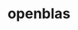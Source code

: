 ---
title: "openblas"
layout: cache
categories: [package, develop-2024-03-24]
meta: {"versions": ["0.3.26"], "compilers": ["apple-clang@=15.0.0", "gcc@=11.1.0", "gcc@=11.4.0", "gcc@=12.3.0", "gcc@=7.3.1", "gcc@=7.5.0", "gcc@=9.4.0", "oneapi@=2024.0.0"], "oss": ["amzn2", "ubuntu18.04", "ubuntu20.04", "ubuntu22.04", "ventura"], "platforms": ["darwin", "linux"], "targets": ["aarch64", "neoverse_n1", "neoverse_v1", "neoverse_v2", "ppc64le", "x86_64_v3"], "stacks": ["aws-isc", "aws-isc-aarch64", "build_systems", "data-vis-sdk", "e4s", "e4s-neoverse-v2", "e4s-neoverse_v1", "e4s-oneapi", "e4s-power", "e4s-rocm-external", "ml-darwin-aarch64-mps", "ml-linux-x86_64-cpu", "ml-linux-x86_64-cuda", "ml-linux-x86_64-rocm", "radiuss", "radiuss-aws", "radiuss-aws-aarch64", "root", "tutorial"], "num_specs": 22, "num_specs_by_stack": {"ml-darwin-aarch64-mps": 1, "root": 22, "aws-isc-aarch64": 2, "radiuss-aws-aarch64": 2, "aws-isc": 1, "radiuss-aws": 1, "e4s-power": 2, "radiuss": 1, "build_systems": 1, "data-vis-sdk": 1, "e4s-neoverse_v1": 2, "e4s-neoverse-v2": 2, "e4s-rocm-external": 1, "e4s": 3, "ml-linux-x86_64-rocm": 1, "ml-linux-x86_64-cuda": 1, "ml-linux-x86_64-cpu": 1, "tutorial": 2, "e4s-oneapi": 2}}
spec_details: [{"hash": "g34jyk6toyrbi6af6a2qqmurqfafnge4", "compiler": "apple-clang@=15.0.0", "versions": ["0.3.26"], "os": "ventura", "platform": "darwin", "target": "aarch64", "variants": ["~bignuma", "build_system=makefile", "~consistent_fpcsr", "~fortran", "~ilp64", "+locking", "+pic", "+shared", "symbol_suffix=none", "threads=none"], "stacks": ["ml-darwin-aarch64-mps", "root"], "size": "-", "tarball": "https://binaries.spack.io/releases/develop-2024-03-24/build_cache/darwin-ventura-aarch64/apple-clang-15.0.0/openblas-0.3.26/darwin-ventura-aarch64-apple-clang-15.0.0-openblas-0.3.26-g34jyk6toyrbi6af6a2qqmurqfafnge4.spack"}, {"hash": "k33vpwcc4s32g3mk6zvwoa46lg3fczcb", "compiler": "gcc@=7.3.1", "versions": ["0.3.26"], "os": "amzn2", "platform": "linux", "target": "aarch64", "variants": ["~bignuma", "build_system=makefile", "~consistent_fpcsr", "+fortran", "~ilp64", "+locking", "+pic", "+shared", "symbol_suffix=none", "threads=openmp"], "stacks": ["root", "aws-isc-aarch64"], "size": "-", "tarball": "https://binaries.spack.io/releases/develop-2024-03-24/build_cache/linux-amzn2-aarch64/gcc-7.3.1/openblas-0.3.26/linux-amzn2-aarch64-gcc-7.3.1-openblas-0.3.26-k33vpwcc4s32g3mk6zvwoa46lg3fczcb.spack"}, {"hash": "zqme6q3iwq5djdkfiydaep6z332cpf2w", "compiler": "gcc@=7.3.1", "versions": ["0.3.26"], "os": "amzn2", "platform": "linux", "target": "aarch64", "variants": ["~bignuma", "build_system=makefile", "~consistent_fpcsr", "+fortran", "~ilp64", "+locking", "+pic", "+shared", "symbol_suffix=none", "threads=none"], "stacks": ["root", "radiuss-aws-aarch64"], "size": "-", "tarball": "https://binaries.spack.io/releases/develop-2024-03-24/build_cache/linux-amzn2-aarch64/gcc-7.3.1/openblas-0.3.26/linux-amzn2-aarch64-gcc-7.3.1-openblas-0.3.26-zqme6q3iwq5djdkfiydaep6z332cpf2w.spack"}, {"hash": "syd5chhdjbxcwl4hqr33ddtardwumrmt", "compiler": "gcc@=7.3.1", "versions": ["0.3.26"], "os": "amzn2", "platform": "linux", "target": "neoverse_n1", "variants": ["~bignuma", "build_system=makefile", "~consistent_fpcsr", "+fortran", "~ilp64", "+locking", "+pic", "+shared", "symbol_suffix=none", "threads=none"], "stacks": ["root", "radiuss-aws-aarch64"], "size": "-", "tarball": "https://binaries.spack.io/releases/develop-2024-03-24/build_cache/linux-amzn2-neoverse_n1/gcc-7.3.1/openblas-0.3.26/linux-amzn2-neoverse_n1-gcc-7.3.1-openblas-0.3.26-syd5chhdjbxcwl4hqr33ddtardwumrmt.spack"}, {"hash": "vqdxb73exmpgv5qnftbb77qv655qjckh", "compiler": "gcc@=7.3.1", "versions": ["0.3.26"], "os": "amzn2", "platform": "linux", "target": "neoverse_n1", "variants": ["~bignuma", "build_system=makefile", "~consistent_fpcsr", "+fortran", "~ilp64", "+locking", "+pic", "+shared", "symbol_suffix=none", "threads=openmp"], "stacks": ["root", "aws-isc-aarch64"], "size": "-", "tarball": "https://binaries.spack.io/releases/develop-2024-03-24/build_cache/linux-amzn2-neoverse_n1/gcc-7.3.1/openblas-0.3.26/linux-amzn2-neoverse_n1-gcc-7.3.1-openblas-0.3.26-vqdxb73exmpgv5qnftbb77qv655qjckh.spack"}, {"hash": "msctohgydki5m2s3sk5tfarhmw3wkrkl", "compiler": "gcc@=7.3.1", "versions": ["0.3.26"], "os": "amzn2", "platform": "linux", "target": "x86_64_v3", "variants": ["~bignuma", "build_system=makefile", "~consistent_fpcsr", "+fortran", "~ilp64", "+locking", "+pic", "+shared", "symbol_suffix=none", "threads=openmp"], "stacks": ["root", "aws-isc"], "size": "-", "tarball": "https://binaries.spack.io/releases/develop-2024-03-24/build_cache/linux-amzn2-x86_64_v3/gcc-7.3.1/openblas-0.3.26/linux-amzn2-x86_64_v3-gcc-7.3.1-openblas-0.3.26-msctohgydki5m2s3sk5tfarhmw3wkrkl.spack"}, {"hash": "j57t4hgmzihr45of3j2lr45qesmss3db", "compiler": "gcc@=7.3.1", "versions": ["0.3.26"], "os": "amzn2", "platform": "linux", "target": "x86_64_v3", "variants": ["~bignuma", "build_system=makefile", "~consistent_fpcsr", "+fortran", "~ilp64", "+locking", "+pic", "+shared", "symbol_suffix=none", "threads=none"], "stacks": ["root", "radiuss-aws"], "size": "-", "tarball": "https://binaries.spack.io/releases/develop-2024-03-24/build_cache/linux-amzn2-x86_64_v3/gcc-7.3.1/openblas-0.3.26/linux-amzn2-x86_64_v3-gcc-7.3.1-openblas-0.3.26-j57t4hgmzihr45of3j2lr45qesmss3db.spack"}, {"hash": "a3vietrymrc3eflqwp7rladlwgsmafqq", "compiler": "gcc@=9.4.0", "versions": ["0.3.26"], "os": "ubuntu20.04", "platform": "linux", "target": "ppc64le", "variants": ["~bignuma", "build_system=makefile", "~consistent_fpcsr", "+fortran", "~ilp64", "+locking", "+pic", "+shared", "symbol_suffix=none", "threads=openmp"], "stacks": ["root", "e4s-power"], "size": "-", "tarball": "https://binaries.spack.io/releases/develop-2024-03-24/build_cache/linux-ubuntu20.04-ppc64le/gcc-9.4.0/openblas-0.3.26/linux-ubuntu20.04-ppc64le-gcc-9.4.0-openblas-0.3.26-a3vietrymrc3eflqwp7rladlwgsmafqq.spack"}, {"hash": "t3vgdtfvkjnhtso5b5eke5mpiv3hqaer", "compiler": "gcc@=7.5.0", "versions": ["0.3.26"], "os": "ubuntu18.04", "platform": "linux", "target": "x86_64_v3", "variants": ["~bignuma", "build_system=makefile", "~consistent_fpcsr", "+fortran", "~ilp64", "+locking", "+pic", "+shared", "symbol_suffix=none", "threads=none"], "stacks": ["root", "radiuss", "build_systems"], "size": "-", "tarball": "https://binaries.spack.io/releases/develop-2024-03-24/build_cache/linux-ubuntu18.04-x86_64_v3/gcc-7.5.0/openblas-0.3.26/linux-ubuntu18.04-x86_64_v3-gcc-7.5.0-openblas-0.3.26-t3vgdtfvkjnhtso5b5eke5mpiv3hqaer.spack"}, {"hash": "ycubsp5a7hxo3rckhjnviih3hvv6mx2b", "compiler": "gcc@=9.4.0", "versions": ["0.3.26"], "os": "ubuntu20.04", "platform": "linux", "target": "ppc64le", "variants": ["~bignuma", "build_system=makefile", "~consistent_fpcsr", "+fortran", "~ilp64", "+locking", "+pic", "~shared", "symbol_suffix=none", "threads=openmp"], "stacks": ["root", "e4s-power"], "size": "-", "tarball": "https://binaries.spack.io/releases/develop-2024-03-24/build_cache/linux-ubuntu20.04-ppc64le/gcc-9.4.0/openblas-0.3.26/linux-ubuntu20.04-ppc64le-gcc-9.4.0-openblas-0.3.26-ycubsp5a7hxo3rckhjnviih3hvv6mx2b.spack"}, {"hash": "bw6g3uedrddha6n72zkl75i5wvbx6jg3", "compiler": "gcc@=11.1.0", "versions": ["0.3.26"], "os": "ubuntu20.04", "platform": "linux", "target": "x86_64_v3", "variants": ["~bignuma", "build_system=makefile", "~consistent_fpcsr", "+fortran", "~ilp64", "+locking", "+pic", "+shared", "symbol_suffix=none", "threads=none"], "stacks": ["root", "data-vis-sdk"], "size": "-", "tarball": "https://binaries.spack.io/releases/develop-2024-03-24/build_cache/linux-ubuntu20.04-x86_64_v3/gcc-11.1.0/openblas-0.3.26/linux-ubuntu20.04-x86_64_v3-gcc-11.1.0-openblas-0.3.26-bw6g3uedrddha6n72zkl75i5wvbx6jg3.spack"}, {"hash": "ydv5u3tw5u2s6svfv7gke37qsjpxeoxv", "compiler": "gcc@=11.4.0", "versions": ["0.3.26"], "os": "ubuntu22.04", "platform": "linux", "target": "neoverse_v1", "variants": ["~bignuma", "build_system=makefile", "~consistent_fpcsr", "+fortran", "~ilp64", "+locking", "+pic", "+shared", "symbol_suffix=none", "threads=openmp"], "stacks": ["e4s-neoverse_v1", "root"], "size": "-", "tarball": "https://binaries.spack.io/releases/develop-2024-03-24/build_cache/linux-ubuntu22.04-neoverse_v1/gcc-11.4.0/openblas-0.3.26/linux-ubuntu22.04-neoverse_v1-gcc-11.4.0-openblas-0.3.26-ydv5u3tw5u2s6svfv7gke37qsjpxeoxv.spack"}, {"hash": "vjbbenrgndrliwogqk4e7w2ma6s6u6vf", "compiler": "gcc@=11.4.0", "versions": ["0.3.26"], "os": "ubuntu22.04", "platform": "linux", "target": "neoverse_v1", "variants": ["~bignuma", "build_system=makefile", "~consistent_fpcsr", "+fortran", "~ilp64", "+locking", "+pic", "~shared", "symbol_suffix=none", "threads=openmp"], "stacks": ["e4s-neoverse_v1", "root"], "size": "-", "tarball": "https://binaries.spack.io/releases/develop-2024-03-24/build_cache/linux-ubuntu22.04-neoverse_v1/gcc-11.4.0/openblas-0.3.26/linux-ubuntu22.04-neoverse_v1-gcc-11.4.0-openblas-0.3.26-vjbbenrgndrliwogqk4e7w2ma6s6u6vf.spack"}, {"hash": "sohmbfwcg2owiqb7kmllxqkzqcfdc5bm", "compiler": "gcc@=11.4.0", "versions": ["0.3.26"], "os": "ubuntu22.04", "platform": "linux", "target": "neoverse_v2", "variants": ["~bignuma", "build_system=makefile", "~consistent_fpcsr", "+fortran", "~ilp64", "+locking", "+pic", "+shared", "symbol_suffix=none", "threads=openmp"], "stacks": ["root", "e4s-neoverse-v2"], "size": "-", "tarball": "https://binaries.spack.io/releases/develop-2024-03-24/build_cache/linux-ubuntu22.04-neoverse_v2/gcc-11.4.0/openblas-0.3.26/linux-ubuntu22.04-neoverse_v2-gcc-11.4.0-openblas-0.3.26-sohmbfwcg2owiqb7kmllxqkzqcfdc5bm.spack"}, {"hash": "gehg6w3rahk44m2dgiod5qqq5e4oy6xg", "compiler": "gcc@=11.4.0", "versions": ["0.3.26"], "os": "ubuntu22.04", "platform": "linux", "target": "neoverse_v2", "variants": ["~bignuma", "build_system=makefile", "~consistent_fpcsr", "+fortran", "~ilp64", "+locking", "+pic", "~shared", "symbol_suffix=none", "threads=openmp"], "stacks": ["root", "e4s-neoverse-v2"], "size": "-", "tarball": "https://binaries.spack.io/releases/develop-2024-03-24/build_cache/linux-ubuntu22.04-neoverse_v2/gcc-11.4.0/openblas-0.3.26/linux-ubuntu22.04-neoverse_v2-gcc-11.4.0-openblas-0.3.26-gehg6w3rahk44m2dgiod5qqq5e4oy6xg.spack"}, {"hash": "qvo3wnjy6cuei5z2wv2qg3spjgdjixmt", "compiler": "gcc@=11.4.0", "versions": ["0.3.26"], "os": "ubuntu22.04", "platform": "linux", "target": "x86_64_v3", "variants": ["~bignuma", "build_system=makefile", "~consistent_fpcsr", "+fortran", "~ilp64", "+locking", "+pic", "+shared", "symbol_suffix=none", "threads=openmp"], "stacks": ["e4s-rocm-external", "root", "e4s"], "size": "-", "tarball": "https://binaries.spack.io/releases/develop-2024-03-24/build_cache/linux-ubuntu22.04-x86_64_v3/gcc-11.4.0/openblas-0.3.26/linux-ubuntu22.04-x86_64_v3-gcc-11.4.0-openblas-0.3.26-qvo3wnjy6cuei5z2wv2qg3spjgdjixmt.spack"}, {"hash": "gf3qllr5uwuzardszw6wrev44s2xnayp", "compiler": "gcc@=11.4.0", "versions": ["0.3.26"], "os": "ubuntu22.04", "platform": "linux", "target": "x86_64_v3", "variants": ["~bignuma", "build_system=makefile", "~consistent_fpcsr", "+fortran", "+ilp64", "+locking", "+pic", "+shared", "symbol_suffix=64_", "threads=openmp"], "stacks": ["e4s", "root"], "size": "-", "tarball": "https://binaries.spack.io/releases/develop-2024-03-24/build_cache/linux-ubuntu22.04-x86_64_v3/gcc-11.4.0/openblas-0.3.26/linux-ubuntu22.04-x86_64_v3-gcc-11.4.0-openblas-0.3.26-gf3qllr5uwuzardszw6wrev44s2xnayp.spack"}, {"hash": "ctu7odjntvwhk6toql4mxrkny4nayjs4", "compiler": "gcc@=11.4.0", "versions": ["0.3.26"], "os": "ubuntu22.04", "platform": "linux", "target": "x86_64_v3", "variants": ["~bignuma", "build_system=makefile", "~consistent_fpcsr", "+fortran", "~ilp64", "+locking", "+pic", "+shared", "symbol_suffix=none", "threads=none"], "stacks": ["ml-linux-x86_64-rocm", "root", "ml-linux-x86_64-cuda", "ml-linux-x86_64-cpu", "tutorial"], "size": "-", "tarball": "https://binaries.spack.io/releases/develop-2024-03-24/build_cache/linux-ubuntu22.04-x86_64_v3/gcc-11.4.0/openblas-0.3.26/linux-ubuntu22.04-x86_64_v3-gcc-11.4.0-openblas-0.3.26-ctu7odjntvwhk6toql4mxrkny4nayjs4.spack"}, {"hash": "djugopwf7ixwdrbozb2k3omp7fugpdv5", "compiler": "gcc@=11.4.0", "versions": ["0.3.26"], "os": "ubuntu22.04", "platform": "linux", "target": "x86_64_v3", "variants": ["~bignuma", "build_system=makefile", "~consistent_fpcsr", "+fortran", "~ilp64", "+locking", "+pic", "~shared", "symbol_suffix=none", "threads=openmp"], "stacks": ["e4s", "root"], "size": "-", "tarball": "https://binaries.spack.io/releases/develop-2024-03-24/build_cache/linux-ubuntu22.04-x86_64_v3/gcc-11.4.0/openblas-0.3.26/linux-ubuntu22.04-x86_64_v3-gcc-11.4.0-openblas-0.3.26-djugopwf7ixwdrbozb2k3omp7fugpdv5.spack"}, {"hash": "qktp7qwdt7yvo76h4b6t2nenxeu2idp5", "compiler": "gcc@=12.3.0", "versions": ["0.3.26"], "os": "ubuntu22.04", "platform": "linux", "target": "x86_64_v3", "variants": ["~bignuma", "build_system=makefile", "~consistent_fpcsr", "+fortran", "~ilp64", "+locking", "+pic", "+shared", "symbol_suffix=none", "threads=none"], "stacks": ["tutorial", "root"], "size": "-", "tarball": "https://binaries.spack.io/releases/develop-2024-03-24/build_cache/linux-ubuntu22.04-x86_64_v3/gcc-12.3.0/openblas-0.3.26/linux-ubuntu22.04-x86_64_v3-gcc-12.3.0-openblas-0.3.26-qktp7qwdt7yvo76h4b6t2nenxeu2idp5.spack"}, {"hash": "yntb3arbvn5ujb5u26yl7ruy6gh4vaq6", "compiler": "oneapi@=2024.0.0", "versions": ["0.3.26"], "os": "ubuntu22.04", "platform": "linux", "target": "x86_64_v3", "variants": ["~bignuma", "build_system=makefile", "~consistent_fpcsr", "+fortran", "~ilp64", "+locking", "+pic", "+shared", "symbol_suffix=none", "threads=openmp"], "stacks": ["root", "e4s-oneapi"], "size": "-", "tarball": "https://binaries.spack.io/releases/develop-2024-03-24/build_cache/linux-ubuntu22.04-x86_64_v3/oneapi-2024.0.0/openblas-0.3.26/linux-ubuntu22.04-x86_64_v3-oneapi-2024.0.0-openblas-0.3.26-yntb3arbvn5ujb5u26yl7ruy6gh4vaq6.spack"}, {"hash": "j6t3c3ulxhsoealisoauyrvwdwo5qph3", "compiler": "oneapi@=2024.0.0", "versions": ["0.3.26"], "os": "ubuntu22.04", "platform": "linux", "target": "x86_64_v3", "variants": ["~bignuma", "build_system=makefile", "~consistent_fpcsr", "+fortran", "~ilp64", "+locking", "+pic", "~shared", "symbol_suffix=none", "threads=openmp"], "stacks": ["root", "e4s-oneapi"], "size": "-", "tarball": "https://binaries.spack.io/releases/develop-2024-03-24/build_cache/linux-ubuntu22.04-x86_64_v3/oneapi-2024.0.0/openblas-0.3.26/linux-ubuntu22.04-x86_64_v3-oneapi-2024.0.0-openblas-0.3.26-j6t3c3ulxhsoealisoauyrvwdwo5qph3.spack"}]
---